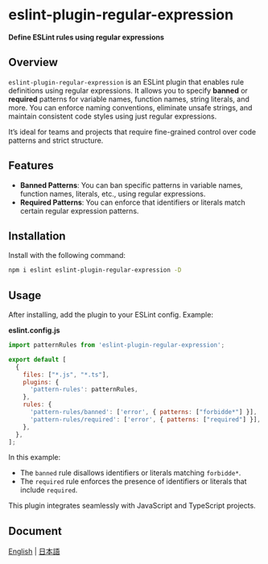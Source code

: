 # eslint-plugin-regular-expression

**Define ESLint rules using regular expressions**

## Overview

`eslint-plugin-regular-expression` is an ESLint plugin that enables rule definitions using regular expressions. It allows you to specify **banned** or **required** patterns for variable names, function names, string literals, and more. You can enforce naming conventions, eliminate unsafe strings, and maintain consistent code styles using just regular expressions.

It’s ideal for teams and projects that require fine-grained control over code patterns and strict structure.

## Features

* **Banned Patterns**: You can ban specific patterns in variable names, function names, literals, etc., using regular expressions.
* **Required Patterns**: You can enforce that identifiers or literals match certain regular expression patterns.

## Installation

Install with the following command:

```bash
npm i eslint eslint-plugin-regular-expression -D
```

## Usage

After installing, add the plugin to your ESLint config. Example:

**eslint.config.js**

```js
import patternRules from 'eslint-plugin-regular-expression';

export default [
  {
    files: ["*.js", "*.ts"],
    plugins: {
      'pattern-rules': patternRules,
    },
    rules: {
      'pattern-rules/banned': ['error', { patterns: ["forbidde*"] }],
      'pattern-rules/required': ['error', { patterns: ["required"] }],
    },
  },
];
```

In this example:

* The `banned` rule disallows identifiers or literals matching `forbidde*`.
* The `required` rule enforces the presence of identifiers or literals that include `required`.

This plugin integrates seamlessly with JavaScript and TypeScript projects.

## Document

[English](https://eslint.regexp.app/en/) | [日本語](https://eslint.regexp.app/ja/)

